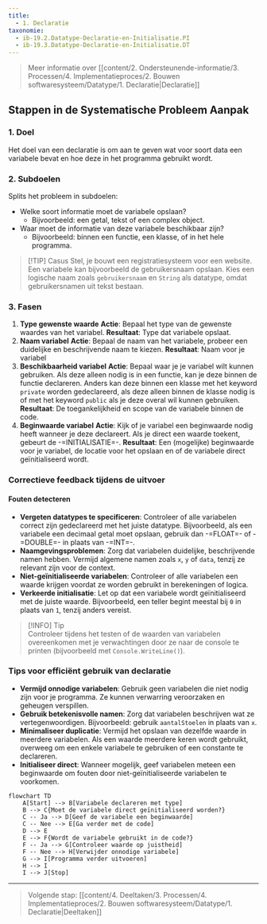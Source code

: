 ```yaml
---
title:
  - 1. Declaratie
taxonomie:
  - ib-19.2.Datatype-Declaratie-en-Initialisatie.PI
  - ib-19.3.Datatype-Declaratie-en-Initialisatie.DT
---
```


> Meer informatie over [[content/2. Ondersteunende-informatie/3. Processen/4. Implementatieproces/2. Bouwen softwaresysteem/Datatype/1. Declaratie|Declaratie]]

## Stappen in de Systematische Probleem Aanpak
### 1. Doel
Het doel van een declaratie is om aan te geven wat voor soort data een variabele bevat en hoe deze in het programma gebruikt wordt.

### 2. Subdoelen
Splits het probleem in subdoelen:
- Welke soort informatie moet de variabele opslaan?
	- Bijvoorbeeld: een getal, tekst of een complex object.
- Waar moet de informatie van deze variabele beschikbaar zijn?
	- Bijvoorbeeld: binnen een functie, een klasse, of in het hele programma.

>[!TIP] Casus
> Stel, je bouwt een registratiesysteem voor een website. Een variabele kan bijvoorbeeld de gebruikersnaam opslaan. Kies een logische naam zoals `gebruikersnaam` en `String` als datatype, omdat gebruikersnamen uit tekst bestaan.

### 3. Fasen
1. **Type gewenste waarde**
   **Actie**: Bepaal het type van de gewenste waardes van het variabel.
   **Resultaat**: Type dat variabele opslaat.
2. **Naam variabel**
   **Actie**: Bepaal de naam van het variabele, probeer een duidelijke en beschrijvende naam te kiezen.
   **Resultaat**: Naam voor je variabel
3. **Beschikbaarheid variabel**
   **Actie**: Bepaal waar je je variabel wilt kunnen gebruiken. Als deze alleen nodig is in een functie, kan je deze binnen de functie declareren. Anders kan deze binnen een klasse met het keyword `private` worden gedeclareerd, als deze alleen binnen de klasse nodig is of met het keyword `public` als je deze overal wil kunnen gebruiken.
   **Resultaat**: De toegankelijkheid en scope van de variabele binnen de code.
4. **Beginwaarde variabel**
   **Actie**: Kijk of je variabel een beginwaarde nodig heeft wanneer je deze declareert. Als je direct een waarde toekent, gebeurt de -=INITIALISATIE=-.
   **Resultaat**: Een (mogelijke) beginwaarde voor je variabel, de locatie voor het opslaan en of de variabele direct geïnitialiseerd wordt.

### Correctieve feedback tijdens de uitvoer
#### Fouten detecteren
* **Vergeten datatypes te specificeren**: Controleer of alle variabelen correct zijn gedeclareerd met het juiste datatype. Bijvoorbeeld, als een variabele een decimaal getal moet opslaan, gebruik dan -=FLOAT=- of -=DOUBLE=- in plaats van -=INT=-.
* **Naamgevingsproblemen**: Zorg dat variabelen duidelijke, beschrijvende namen hebben. Vermijd algemene namen zoals `x`, `y` of `data`, tenzij ze relevant zijn voor de context.
* **Niet-geïnitialiseerde variabelen**: Controleer of alle variabelen een waarde krijgen voordat ze worden gebruikt in berekeningen of logica.
* **Verkeerde initialisatie**: Let op dat een variabele wordt geïnitialiseerd met de juiste waarde. Bijvoorbeeld, een teller begint meestal bij `0` in plaats van `1`, tenzij anders vereist.

> [!INFO] Tip  
> Controleer tijdens het testen of de waarden van variabelen overeenkomen met je verwachtingen door ze naar de console te printen (bijvoorbeeld met `Console.WriteLine()`).

### Tips voor efficiënt gebruik van declaratie
- **Vermijd onnodige variabelen**: Gebruik geen variabelen die niet nodig zijn voor je programma. Ze kunnen verwarring veroorzaken en geheugen verspillen.
- **Gebruik betekenisvolle namen**: Zorg dat variabelen beschrijven wat ze vertegenwoordigen. Bijvoorbeeld: gebruik `aantalStoelen` in plaats van `x`.
- **Minimaliseer duplicatie**: Vermijd het opslaan van dezelfde waarde in meerdere variabelen. Als een waarde meerdere keren wordt gebruikt, overweeg om een enkele variabele te gebruiken of een constante te declareren.
- **Initialiseer direct**: Wanneer mogelijk, geef variabelen meteen een beginwaarde om fouten door niet-geïnitialiseerde variabelen te voorkomen.

```mermaid
flowchart TD
    A[Start] --> B[Variabele declareren met type]
    B --> C{Moet de variabele direct geïnitialiseerd worden?}
    C -- Ja --> D[Geef de variabele een beginwaarde]
    C -- Nee --> E[Ga verder met de code]
    D --> E
    E --> F{Wordt de variabele gebruikt in de code?}
    F -- Ja --> G[Controleer waarde op juistheid]
    F -- Nee --> H[Verwijder onnodige variabele]
    G --> I[Programma verder uitvoeren]
    H --> I
    I --> J[Stop]
```

---

> Volgende stap: [[content/4. Deeltaken/3. Processen/4. Implementatieproces/2. Bouwen softwaresysteem/Datatype/1. Declaratie|Deeltaken]]